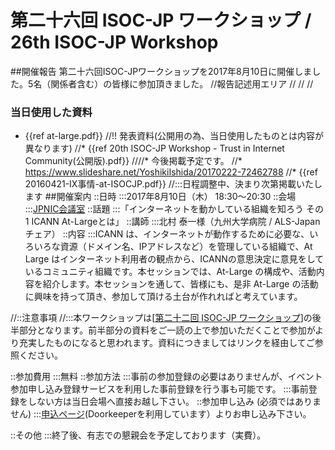 # 第二十六回 ISOC-JP ワークショップ / 26th ISOC-JP Workshop
##開催報告
第二十六回ISOC-JPワークショップを2017年8月10日に開催しました。5名（関係者含む）の皆様に参加頂きました。
//報告記述用エリア
//
//
//
### 当日使用した資料
*  {{ref at-large.pdf}}
//!! 発表資料(公開用の為、当日使用したものとは内容が異なります)
//* {{ref 20th ISOC-JP Workshop - Trust in Internet Community(公開版).pdf}}
////* 今後掲載予定です。
//* https://www.slideshare.net/YoshikiIshida/20170222-72462788
//* {{ref 20160421-IX事情-at-ISOCJP.pdf}}
//:::日程調整中、決まり次第掲載いたします
##開催案内
::日時
:::2017年8月10日（木） 18:30〜20:30
::会場
:::[JPNIC会議室](https://www.nic.ad.jp/ja/profile/map.html)
::話題
:::「インターネットを動かしている組織を知ろう その1 ICANN At-Largeとは」
::講師
:::北村 泰一様（九州大学病院 / ALS-Japanチェア）
::内容
:::ICANN は、インターネットが動作するために必要な、いろいろな資源（ドメイン名、IPアドレスなど）を管理している組織で、At Large はインターネット利用者の観点から、ICANNの意思決定に意見をしているコミュニティ組織です。本セッションでは、At-Large の構成や、活動内容を紹介します。本セッションを通して、皆様にも、是非 At-Large の活動に興味を持って頂き、参加して頂ける土台が作れればと考えています。

//::注意事項
//:::本ワークショップは[[第二十二回 ISOC-JP ワークショップ](22nd_ISOC_JP_Workshop)]の後半部分となります。前半部分の資料をご一読の上で参加いただくことで参加がより充実したものになると思われます。資料につきましてはリンクを経由してご参照ください。

::参加費用
:::無料
::参加方法
:::事前の参加登録の必要はありませんが、イベント参加申し込み登録サービスを利用した事前登録を行う事も可能です。
:::事前登録をしない方は当日会場へ直接お越し下さい。
::参加申し込み (必須ではありません)
:::[申込ページ](https://isocjp.doorkeeper.jp/events/63162)(Doorkeeperを利用しています）よりお申し込み下さい。

::その他
:::終了後、有志での懇親会を予定しております（実費）。
